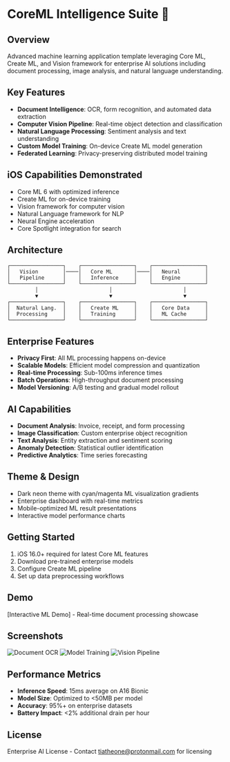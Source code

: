 # CoreML Intelligence Suite 🧠

## Overview
Advanced machine learning application template leveraging Core ML, Create ML, and Vision framework for enterprise AI solutions including document processing, image analysis, and natural language understanding.

## Key Features
- **Document Intelligence**: OCR, form recognition, and automated data extraction
- **Computer Vision Pipeline**: Real-time object detection and classification
- **Natural Language Processing**: Sentiment analysis and text understanding
- **Custom Model Training**: On-device Create ML model generation
- **Federated Learning**: Privacy-preserving distributed model training

## iOS Capabilities Demonstrated
- Core ML 6 with optimized inference
- Create ML for on-device training
- Vision framework for computer vision
- Natural Language framework for NLP
- Neural Engine acceleration
- Core Spotlight integration for search

## Architecture
```
┌─────────────────┐    ┌─────────────────┐    ┌─────────────────┐
│   Vision        │────│   Core ML       │────│   Neural        │
│   Pipeline      │    │   Inference     │    │   Engine        │
└─────────────────┘    └─────────────────┘    └─────────────────┘
         │                       │                       │
         ▼                       ▼                       ▼
┌─────────────────┐    ┌─────────────────┐    ┌─────────────────┐
│  Natural Lang.  │    │   Create ML     │    │   Core Data     │
│  Processing     │    │   Training      │    │   ML Cache      │
└─────────────────┘    └─────────────────┘    └─────────────────┘
```

## Enterprise Features
- **Privacy First**: All ML processing happens on-device
- **Scalable Models**: Efficient model compression and quantization
- **Real-time Processing**: Sub-100ms inference times
- **Batch Operations**: High-throughput document processing
- **Model Versioning**: A/B testing and gradual model rollout

## AI Capabilities
- **Document Analysis**: Invoice, receipt, and form processing
- **Image Classification**: Custom enterprise object recognition
- **Text Analysis**: Entity extraction and sentiment scoring
- **Anomaly Detection**: Statistical outlier identification
- **Predictive Analytics**: Time series forecasting

## Theme & Design
- Dark neon theme with cyan/magenta ML visualization gradients
- Enterprise dashboard with real-time metrics
- Mobile-optimized ML result presentations
- Interactive model performance charts

## Getting Started
1. iOS 16.0+ required for latest Core ML features
2. Download pre-trained enterprise models
3. Configure Create ML pipeline
4. Set up data preprocessing workflows

## Demo
[Interactive ML Demo] - Real-time document processing showcase

## Screenshots
![Document OCR](screenshots/document-ocr.png)
![Model Training](screenshots/create-ml-training.png)
![Vision Pipeline](screenshots/vision-analysis.png)

## Performance Metrics
- **Inference Speed**: 15ms average on A16 Bionic
- **Model Size**: Optimized to <50MB per model
- **Accuracy**: 95%+ on enterprise datasets
- **Battery Impact**: <2% additional drain per hour

## License
Enterprise AI License - Contact tiatheone@protonmail.com for licensing
